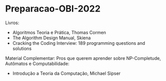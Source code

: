 # Preparacao-OBI-2022

Livros:
- Algoritmos Teoria e Prática, Thomas Cormen
- The Algorithm Design Manual, Skiena
- Cracking the Coding Interview: 189 programming questions and solutions


Material Complementar:
Pros que querem aprender sobre NP-Completude, Autômatos e Computabilidade:
- Introdução a Teoria da Computação, Michael Sipser
